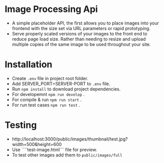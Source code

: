 Image Processing Api
===========================

- A simple placeholder API, the first allows you to place images into your frontend with the size set via URL parameters or rapid prototyping.
- Serve properly scaled versions of your images to the front end to reduce page load size. Rather than needing to resize and upload multiple copies of the same image to be used throughout your site.

Installation 
===========================
- Create ````.env```` file in project root folder.
- Add SERVER_PORT=SERVER-PORT to ````.env```` file.
- Run ````npm install```` to download project dependencies. 
- For developemnt ````npm run develop```` .
- For compile & run  ````npm run start```` .
- For run test cases  ````npm run test```` .

Testing
===========================
- http://localhost:3000/public/images/thumbnail/test.jpg?width=500&height=600
- Use ````test-image.html``` file for preview.
- To test other images add them to ````public/images/full````

